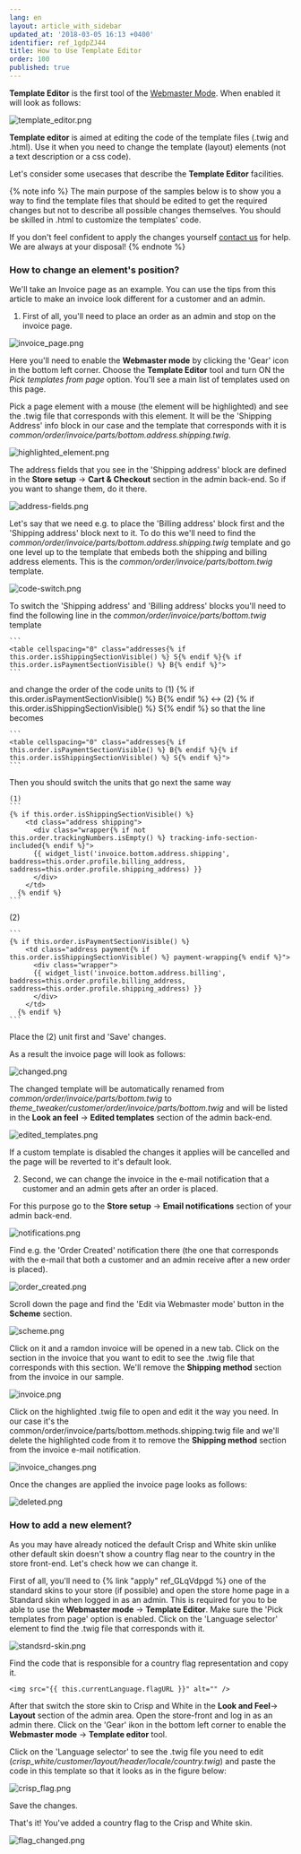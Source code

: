 ```yaml
---
lang: en
layout: article_with_sidebar
updated_at: '2018-03-05 16:13 +0400'
identifier: ref_1gdpZJ44
title: How to Use Template Editor
order: 100
published: true
---
```

**Template Editor** is the first tool of the [Webmaster Mode](https://devs.x-cart.com/webinars_and_video_tutorials/using_webmaster_mode_in_x-cart_5.html "How to Use Template Editor"). When enabled it will look as follows:

![template_editor.png]({{site.baseurl}}/attachments/ref_1gdpZJ44/template_editor.png)

**Template editor** is aimed at editing the code of the template files (.twig and .html). Use it when you need to change the template (layout) elements (not a text description or a css code).

Let's consider some usecases that describe the **Template Editor** facilities.

{% note info %}
The main purpose of the samples below is to show you a way to find the template files that should be edited to get the required changes but not to describe all possible changes themselves. You should be skilled in .html to customize the templates' code. 

If you don't feel confident to apply the changes yourself [contact us](https://www.x-cart.com/contact-us.html "How to Use Template Editor") for help. 
We are always at your disposal!
{% endnote %}

### How to change an element's position?

  We'll take an Invoice page as an example. You can use the tips from this article to make an invoice look different for a customer and an admin.
   
  1. First of all, you'll need to place an order as an admin and stop on the invoice page. 
   
   ![invoice_page.png]({{site.baseurl}}/attachments/ref_1gdpZJ44/invoice_page.png)
   
   Here you'll need to enable the **Webmaster mode** by clicking the 'Gear' icon in the bottom left corner. Choose the **Template Editor** tool and turn ON the _Pick templates from page_ option. You'll see a main list of templates used on this page.
    
   Pick a page element with a mouse (the element will be highlighted) and see the .twig file that corresponds with this element. It will be the 'Shipping Address' info block in our case and the template that corresponds with it is _common/order/invoice/parts/bottom.address.shipping.twig_.
   
   ![highlighted_element.png]({{site.baseurl}}/attachments/ref_1gdpZJ44/highlighted_element.png)
   
   The address fields that you see in the 'Shipping address' block are defined in the **Store setup** -> **Cart & Checkout** section in the admin back-end. So if you want to shange them, do it there.
     
   ![address-fields.png]({{site.baseurl}}/attachments/ref_1gdpZJ44/address-fields.png)
   
   Let's say that we need e.g. to place the 'Billing address' block first and the 'Shipping address' block next to it. To do this we'll need to find the _common/order/invoice/parts/bottom.address.shipping.twig_ template and go one level up to the template that embeds both the shipping and billing address elements. This is the _common/order/invoice/parts/bottom.twig_ template.
     
   ![code-switch.png]({{site.baseurl}}/attachments/ref_1gdpZJ44/code-switch.png)
      
   To switch the 'Shipping address' and 'Billing address' blocks you'll need to find the following line in the _common/order/invoice/parts/bottom.twig_ template
        
    ```
    <table cellspacing="0" class="addresses{% if this.order.isShippingSectionVisible() %} S{% endif %}{% if this.order.isPaymentSectionVisible() %} B{% endif %}">
    ```
      
   and change the order of the code units to (1) {% if this.order.isPaymentSectionVisible() %} B{% endif %} <-> (2) {% if this.order.isShippingSectionVisible() %} S{% endif %} so that the line becomes
       
    ```
    <table cellspacing="0" class="addresses{% if this.order.isPaymentSectionVisible() %} B{% endif %}{% if this.order.isShippingSectionVisible() %} S{% endif %}">
    ```
    
   Then you should switch the _<if>_ units that go next the same way
    
    (1)
    ```
    {% if this.order.isShippingSectionVisible() %}
        <td class="address shipping">
          <div class="wrapper{% if not this.order.trackingNumbers.isEmpty() %} tracking-info-section-included{% endif %}">
          {{ widget_list('invoice.bottom.address.shipping', baddress=this.order.profile.billing_address, saddress=this.order.profile.shipping_address) }}
          </div>
        </td>
      {% endif %}
    ```
   
   (2)
   
    ```
    {% if this.order.isPaymentSectionVisible() %}
        <td class="address payment{% if this.order.isShippingSectionVisible() %} payment-wrapping{% endif %}">
          <div class="wrapper">
          {{ widget_list('invoice.bottom.address.billing', baddress=this.order.profile.billing_address, saddress=this.order.profile.shipping_address) }}
          </div>
        </td>
      {% endif %}
    ```
   Place the (2) unit first and 'Save' changes.
   
   As a result the invoice page will look as follows:
   
   ![changed.png]({{site.baseurl}}/attachments/ref_1gdpZJ44/changed.png)
   
   The changed template will be automatically renamed from _common/order/invoice/parts/bottom.twig_ to _theme_tweaker/customer/order/invoice/parts/bottom.twig_ and will be listed in the **Look an feel** -> **Edited templates** section of the admin back-end.
   
   ![edited_templates.png]({{site.baseurl}}/attachments/ref_1gdpZJ44/edited_templates.png)
   
   If a custom template is disabled the changes it applies will be cancelled and the page will be reverted to it's default look.

  2. Second, we can change the invoice in the e-mail notification that a customer and an admin gets after an order is placed.

   For this purpose go to the **Store setup** -> **Email notifications** section of your admin back-end.
     
   ![notifications.png]({{site.baseurl}}/attachments/ref_1gdpZJ44/notifications.png)
     
   Find e.g. the 'Order Created' notification there (the one that corresponds with the e-mail that both a customer and an admin receive after a new order is placed).
     
   ![order_created.png]({{site.baseurl}}/attachments/ref_1gdpZJ44/order_created.png)
     
   Scroll down the page and find the 'Edit via Webmaster mode' button in the **Scheme** section. 
     
   ![scheme.png]({{site.baseurl}}/attachments/ref_1gdpZJ44/scheme.png)
   
   Click on it and a ramdon invoice will be opened in a new tab. Click on the section in the    invoice that you want to edit to see the .twig file that corresponds with this section. We'll remove the **Shipping method** section from the invoice in our sample.
   
   ![invoice.png]({{site.baseurl}}/attachments/ref_1gdpZJ44/invoice.png)
   
   Click on the highlighted .twig file to open and edit it the way you need. 
   In our case it's the common/order/invoice/parts/bottom.methods.shipping.twig file and we'll delete the highlighted code from it to remove the **Shipping method** section from the invoice e-mail notification.
   
   ![invoice_changes.png]({{site.baseurl}}/attachments/ref_1gdpZJ44/invoice_changes.png)
   
   Once the changes are applied the invoice page looks as follows:
   
   ![deleted.png]({{site.baseurl}}/attachments/ref_1gdpZJ44/deleted.png)
    
### How to add a new element?

As you may have already noticed the default Crisp and White skin unlike other default skin doesn't show a country flag near to the country in the store front-end. Let's check how we can change it.

First of all, you'll need to {% link "apply" ref_GLqVdpgd %} one of the standard skins to your store (if possible) and open the store home page in a Standard skin when logged in as an admin. This is required for you to be able to use the **Webmaster mode** -> **Template Editor**. Make sure the 'Pick templates from page' option is enabled. Click on the 'Language selector' element to find the .twig file that corresponds with it.

![standsrd-skin.png]({{site.baseurl}}/attachments/ref_1gdpZJ44/standsrd-skin.png)

Find the code that is responsible for a country flag representation and copy it.

```
<img src="{{ this.currentLanguage.flagURL }}" alt="" />
```

After that switch the store skin to Crisp and White in the **Look and Feel**-> **Layout** section of the admin area. Open the store-front and log in as an admin there. Click on the 'Gear' ikon in the bottom left corner to enable the **Webmaster mode** -> **Template editor** tool. 

Click on the 'Language selector' to see the .twig file you need to edit (_crisp_white/customer/layout/header/locale/country.twig_) and paste the code in this template so that it looks as in the figure below:

![crisp_flag.png]({{site.baseurl}}/attachments/ref_1gdpZJ44/crisp_flag.png)

Save the changes.

That's it! You've added a country flag to the Crisp and White skin.

![flag_changed.png]({{site.baseurl}}/attachments/ref_1gdpZJ44/flag_changed.png)
